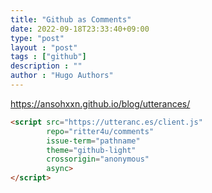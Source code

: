 ```yaml
---
title: "Github as Comments"
date: 2022-09-18T23:33:40+09:00
type: "post"
layout : "post"
tags : ["github"]
description : ""
author : "Hugo Authors"
---
```


https://ansohxxn.github.io/blog/utterances/



``` html
<script src="https://utteranc.es/client.js"
        repo="ritter4u/comments"
        issue-term="pathname"
        theme="github-light"
        crossorigin="anonymous"
        async>
</script>
```